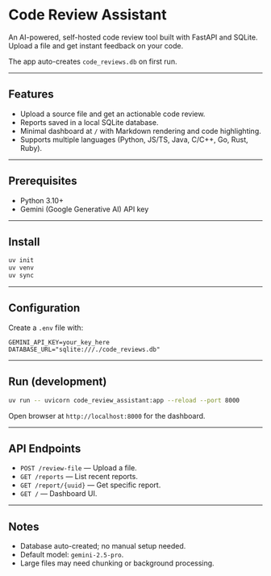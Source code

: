 # Code Review Assistant

An AI-powered, self-hosted code review tool built with FastAPI and SQLite. Upload a file and get instant feedback on your code.

The app auto-creates `code_reviews.db` on first run.

---

## Features

* Upload a source file and get an actionable code review.
* Reports saved in a local SQLite database.
* Minimal dashboard at `/` with Markdown rendering and code highlighting.
* Supports multiple languages (Python, JS/TS, Java, C/C++, Go, Rust, Ruby).

---

## Prerequisites

* Python 3.10+
* Gemini (Google Generative AI) API key

---

## Install

```bash
uv init
uv venv
uv sync
```

---

## Configuration

Create a `.env` file with:

```
GEMINI_API_KEY=your_key_here
DATABASE_URL="sqlite:///./code_reviews.db"
```

---

## Run (development)

```bash
uv run -- uvicorn code_review_assistant:app --reload --port 8000
```

Open browser at `http://localhost:8000` for the dashboard.

---

## API Endpoints

* `POST /review-file` — Upload a file.
* `GET /reports` — List recent reports.
* `GET /report/{uuid}` — Get specific report.
* `GET /` — Dashboard UI.

---

## Notes

* Database auto-created; no manual setup needed.
* Default model: `gemini-2.5-pro`.
* Large files may need chunking or background processing.
